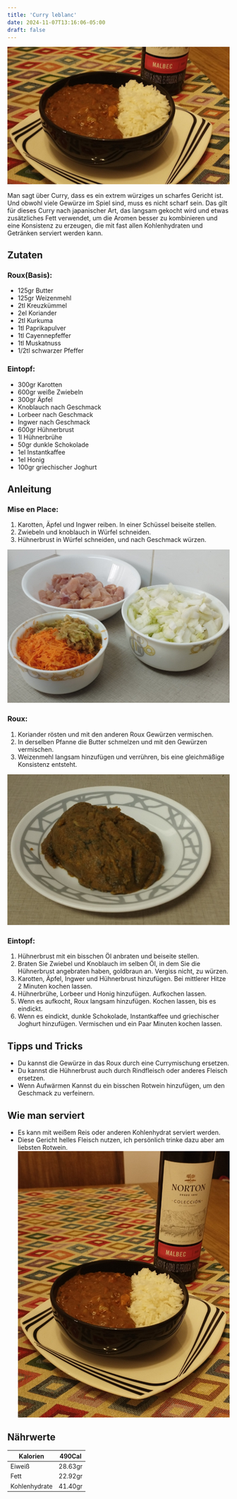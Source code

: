 ```yaml
---
title: 'Curry leblanc'
date: 2024-11-07T13:16:06-05:00
draft: false
---
```


![Serviert](images/serving.jpg)

Man sagt über Curry, dass es ein extrem würziges un scharfes Gericht ist. Und obwohl viele Gewürze im Spiel sind, muss es nicht scharf sein. Das gilt für dieses Curry nach japanischer Art, das langsam gekocht wird und etwas zusätzliches Fett verwendet, um die Aromen besser zu kombinieren und eine Konsistenz zu erzeugen, die mit fast allen Kohlenhydraten und Getränken serviert werden kann.

<!--more-->

## Zutaten

### Roux(Basis):
- 125gr Butter
- 125gr Weizenmehl
- 2tl Kreuzkümmel
- 2el Koriander
- 2tl Kurkuma
- 1tl Paprikapulver
- 1tl Cayennepfeffer
- 1tl Muskatnuss
- 1/2tl schwarzer Pfeffer

### Eintopf:
- 300gr Karotten
- 600gr weiße Zwiebeln
- 300gr Äpfel
- Knoblauch nach Geschmack
- Lorbeer nach Geschmack
- Ingwer nach Geschmack
- 600gr Hühnerbrust
- 1l Hühnerbrühe
- 50gr dunkle Schokolade
- 1el Instantkaffee
- 1el Honig
- 100gr griechischer Joghurt

## Anleitung
### Mise en Place:
1. Karotten, Äpfel und Ingwer reiben. In einer Schüssel beiseite stellen.
2. Zwiebeln und knoblauch in Würfel schneiden.
3. Hühnerbrust in Würfel schneiden, und nach Geschmack würzen.

![Mise en Place](images/mise-en-place.jpg)

### Roux:
1. Koriander rösten und mit den anderen Roux Gewürzen vermischen.
2. In derselben Pfanne die Butter schmelzen und mit den Gewürzen vermischen.
3. Weizenmehl langsam hinzufügen und verrühren, bis eine gleichmäßige Konsistenz entsteht.

![Roux](images/roux.jpg)

### Eintopf:
1. Hühnerbrust mit ein bisschen Öl anbraten und beiseite stellen.
2. Braten Sie Zwiebel und Knoblauch im selben Öl, in dem Sie die Hühnerbrust angebraten haben, goldbraun an. Vergiss nicht, zu würzen.
3. Karotten, Äpfel, Ingwer und Hühnerbrust hinzufügen. Bei mittlerer Hitze 2 Minuten kochen lassen.
4. Hühnerbrühe, Lorbeer und Honig hinzufügen. Aufkochen lassen.
5. Wenn es aufkocht, Roux langsam hinzufügen. Kochen lassen, bis es eindickt.
6. Wenn es eindickt, dunkle Schokolade, Instantkaffee und griechischer Joghurt hinzufügen. Vermischen und ein Paar Minuten kochen lassen.

## Tipps und Tricks
- Du kannst die Gewürze in das Roux durch eine Currymischung ersetzen.
- Du kannst die Hühnerbrust auch durch Rindfleisch oder anderes Fleisch ersetzen.
- Wenn Aufwärmen Kannst du ein bisschen Rotwein hinzufügen, um den Geschmack zu verfeinern.

## Wie man serviert
- Es kann mit weißem Reis oder anderen Kohlenhydrat serviert werden.
- Diese Gericht helles Fleisch nutzen, ich persönlich trinke dazu aber am liebsten Rotwein.
![Fertig](images/hero-shot.jpg)


## Nährwerte

| Kalorien      | 490Cal  |
|---------------|---------|
| Eiweiß        | 28.63gr |
| Fett          | 22.92gr |
| Kohlenhydrate | 41.40gr |
